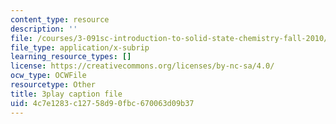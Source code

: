 ```yaml
---
content_type: resource
description: ''
file: /courses/3-091sc-introduction-to-solid-state-chemistry-fall-2010/4c7e1283c12758d90fbc670063d09b37_YwKqzngTcLw.srt
file_type: application/x-subrip
learning_resource_types: []
license: https://creativecommons.org/licenses/by-nc-sa/4.0/
ocw_type: OCWFile
resourcetype: Other
title: 3play caption file
uid: 4c7e1283-c127-58d9-0fbc-670063d09b37
---
```

